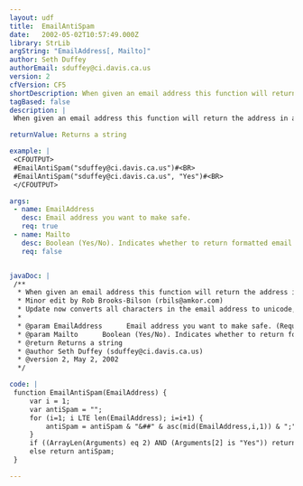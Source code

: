 ```yaml
---
layout: udf
title:  EmailAntiSpam
date:   2002-05-02T10:57:49.000Z
library: StrLib
argString: "EmailAddress[, Mailto]"
author: Seth Duffey
authorEmail: sduffey@ci.davis.ca.us
version: 2
cfVersion: CF5
shortDescription: When given an email address this function will return the address in a format safe from email harvesters.
tagBased: false
description: |
 When given an email address this function will return the address in a format safe from email harvesters.

returnValue: Returns a string

example: |
 <CFOUTPUT>
 #EmailAntiSpam("sduffey@ci.davis.ca.us")#<BR>
 #EmailAntiSpam("sduffey@ci.davis.ca.us", "Yes")#<BR>
 </CFOUTPUT>

args:
 - name: EmailAddress
   desc: Email address you want to make safe.
   req: true
 - name: Mailto
   desc: Boolean (Yes/No). Indicates whether to return formatted email address as a mailto link.  Default is No.
   req: false


javaDoc: |
 /**
  * When given an email address this function will return the address in a format safe from email harvesters.
  * Minor edit by Rob Brooks-Bilson (rbils@amkor.com)
  * Update now converts all characters in the email address to unicode, not just the @ symbol. (by author)
  * 
  * @param EmailAddress      Email address you want to make safe. (Required)
  * @param Mailto      Boolean (Yes/No). Indicates whether to return formatted email address as a mailto link.  Default is No. (Optional)
  * @return Returns a string 
  * @author Seth Duffey (sduffey@ci.davis.ca.us) 
  * @version 2, May 2, 2002 
  */

code: |
 function EmailAntiSpam(EmailAddress) {
     var i = 1;
     var antiSpam = "";
     for (i=1; i LTE len(EmailAddress); i=i+1) {
         antiSpam = antiSpam & "&##" & asc(mid(EmailAddress,i,1)) & ";";
     }
     if ((ArrayLen(Arguments) eq 2) AND (Arguments[2] is "Yes")) return "<a href=" & "mailto:" & antiSpam & ">" & antiSpam & "</a>"; 
     else return antiSpam;
 }

---
```


